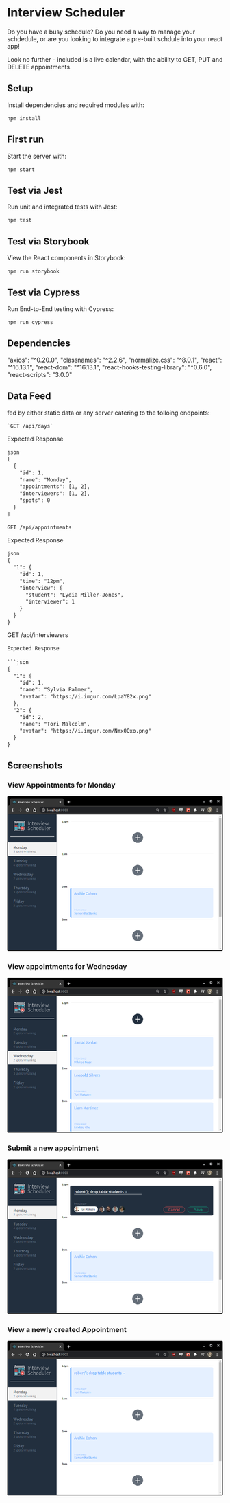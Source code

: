 # Interview Scheduler
Do you have a busy schedule?  Do you need a way to manage your schdedule, or are you looking to integrate a pre-built schdule into your react app!

Look no further - included is a live calendar, with the ability to GET, PUT and DELETE appointments.

## Setup
Install dependencies and required modules with:
```
npm install
```
## First run
Start the server with:
```
npm start
```
## Test via Jest
Run unit and integrated tests with Jest:
```
npm test
```
## Test via Storybook
View the React components in Storybook:
```
npm run storybook
```
## Test via Cypress
Run End-to-End testing with Cypress:
```
npm run cypress
```


## Dependencies
  "axios": "^0.20.0",
  "classnames": "^2.2.6",
  "normalize.css": "^8.0.1",
  "react": "^16.13.1",
  "react-dom": "^16.13.1",
  "react-hooks-testing-library": "^0.6.0",
  "react-scripts": "3.0.0"

## Data Feed
fed by either static data or any server catering to the folloing endpoints:
```
`GET /api/days`
```
Expected Response

```
json
[
  {
    "id": 1,
    "name": "Monday",
    "appointments": [1, 2],
    "interviewers": [1, 2],
    "spots": 0
  }
]
```
`GET /api/appointments`

Expected Response

```
json
{
  "1": {
    "id": 1,
    "time": "12pm",
    "interview": {
      "student": "Lydia Miller-Jones",
      "interviewer": 1
    }
  }
}
```
GET /api/interviewers

```
Expected Response

```json
{
  "1": {
    "id": 1,
    "name": "Sylvia Palmer",
    "avatar": "https://i.imgur.com/LpaY82x.png"
  },
  "2": {
    "id": 2,
    "name": "Tori Malcolm",
    "avatar": "https://i.imgur.com/Nmx0Qxo.png"
  }
}
```

## Screenshots
### View Appointments for Monday
![Alt text](https://raw.githubusercontent.com/cplpearce/scheduler/master/screenshots/view-days.png)
### View appointments for Wednesday
![Alt text](https://raw.githubusercontent.com/cplpearce/scheduler/master/screenshots/view-wednesday.png)
### Submit a new appointment
![Alt text](https://raw.githubusercontent.com/cplpearce/scheduler/master/screenshots/new--submit.png)
### View a newly created Appointment
![Alt text](https://raw.githubusercontent.com/cplpearce/scheduler/master/screenshots/view-new.png)
